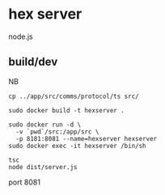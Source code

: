 # hex server

node.js

## build/dev

NB
```
cp ../app/src/comms/protocol/ts src/
```

```
sudo docker build -t hexserver .
```
```
sudo docker run -d \
  -v `pwd`/src:/app/src \
  -p 8181:8081 --name=hexserver hexserver
sudo docker exec -it hexserver /bin/sh
```
```
tsc
node dist/server.js
```
port 8081

